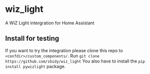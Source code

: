 # wiz_light
A WiZ Light intergration for Home Assistant

## Install for testing 
If you want to try the integration please clone this repo to `<confdir>/custom_components/`. Run `git clone https://github.com/sbidy/wiz_light`
You also have to install the `pip install pywizlight` package.

